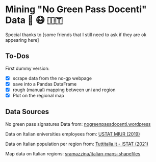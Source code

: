 # Mining "No Green Pass Docenti" Data  💉 😷 :it:

Special thanks to [some friends that I still need to ask if they are ok appearing here]

## To-Dos

First dummy version:

- [x] scrape data from the no-gp webpage
- [x] save into a Pandas DataFrame
- [x] rough (manual) mapping between uni and region
- [x] Plot on the regional map

## Data Sources

No green pass signatures Data from: [nogreenpassdocenti.wordpress](https://nogreenpassdocenti.wordpress.com/s/)

Data on Italian eniversities employees from: [USTAT MIUR (2019)](http://ustat.miur.it/dati/didattica/italia/atenei#tabriepilogo)

Data on Italian population per region from: [Tuttitalia.it - ISTAT (2021)](https://www.tuttitalia.it/regioni/popolazione/)

Map data on Italian regions: [sramazzina/italian-maps-shapefiles](https://github.com/sramazzina/italian-maps-shapefiles)
